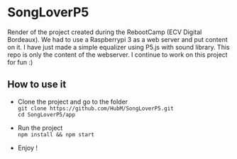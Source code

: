 # SongLoverP5
Render of the project created during the RebootCamp (ECV Digital Bordeaux). We had to use a Raspberrypi 3 as a web server and put content on it. I have just made a simple equalizer using P5.js with sound library.
This repo is only the content of the webserver. I continue to work on this project for fun :)

## How to use it 

+ Clone the project and go to the folder  
`git clone https://github.com/HubM/SongLoverP5.git`  
`cd SongLoverP5/app`


+ Run the project  
 `npm install && npm start`  



+ Enjoy !

